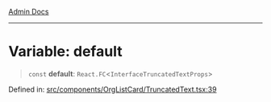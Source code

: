 [Admin Docs](/)

---

# Variable: default

> `const` **default**: `React.FC`\<`InterfaceTruncatedTextProps`\>

Defined in: [src/components/OrgListCard/TruncatedText.tsx:39](https://github.com/PalisadoesFoundation/talawa-admin/blob/main/src/components/OrgListCard/TruncatedText.tsx#L39)
